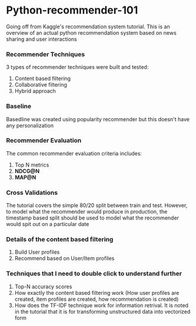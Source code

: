 # Python-recommender-101
Going off from Kaggle's recommendation system tutorial. This is an overview of an actual python recommendation system based on news sharing and user interactions 

### Recommender Techniques
3 types of recommender techniques were built and tested:
1. Content based filtering
2. Collaborative filtering
3. Hybrid approach 

### Baseline
Basedline was created using popularity recommender but this doesn't have any personalization

### Recommender Evaluation
The common recommender evaluation criteria includes:
1. Top N metrics
2. **NDCG@N** 
3. **MAP@N**

### Cross Validations
The tutorial covers the simple 80/20 split between train and test.
However, to model what the recommender would produce in production, the timestamp based split should be used to model what the recommender would spit out on a particular date

### Details of the content based filtering
1. Build User profiles 
2. Recommend based on User/Item profiles 



### Techniques that I need to double click to understand further
1. Top-N accuracy scores 
2. How exactly the content based filtering work (How user profiles are created, item profiles are created, how recommendation is created) 
3. How does the TF-IDF technique work for information retrival. It is noted in the tutorial that it is for transforming unstructured data into vectorized form
